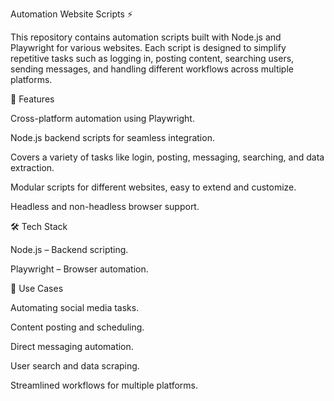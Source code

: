 Automation Website Scripts ⚡

This repository contains automation scripts built with Node.js and Playwright for various websites. Each script is designed to simplify repetitive tasks such as logging in, posting content, searching users, sending messages, and handling different workflows across multiple platforms.

🚀 Features

Cross-platform automation using Playwright.

Node.js backend scripts for seamless integration.

Covers a variety of tasks like login, posting, messaging, searching, and data extraction.

Modular scripts for different websites, easy to extend and customize.

Headless and non-headless browser support.

🛠 Tech Stack

Node.js – Backend scripting.

Playwright – Browser automation.

📌 Use Cases

Automating social media tasks.

Content posting and scheduling.

Direct messaging automation.

User search and data scraping.

Streamlined workflows for multiple platforms.
